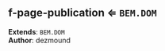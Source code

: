 <a name="module_f-page-publication"></a>

## f-page-publication ⇐ <code>BEM.DOM</code>
**Extends**: <code>BEM.DOM</code>  
**Author**: dezmound  
